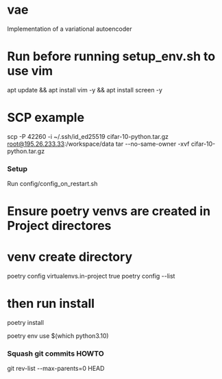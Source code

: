 # vae
Implementation of a variational autoencoder

# Run before running setup_env.sh to use vim
apt update && apt install vim -y && apt install screen -y

# SCP example
scp -P 42260 -i ~/.ssh/id_ed25519 cifar-10-python.tar.gz root@195.26.233.33:/workspace/data
tar --no-same-owner -xvf cifar-10-python.tar.gz

### Setup
Run config/config_on_restart.sh

# Ensure poetry venvs are created in Project directores
# venv create directory
poetry config virtualenvs.in-project true
poetry config --list
# then run install
poetry install

poetry env use $(which python3.10)


### Squash git commits HOWTO
git rev-list --max-parents=0 HEAD